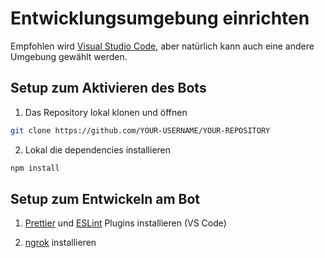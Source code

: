 # Entwicklungsumgebung einrichten

Empfohlen wird [Visual Studio Code](https://code.visualstudio.com/Download), aber natürlich kann auch eine andere Umgebung gewählt werden.

## Setup zum Aktivieren des Bots

1. Das Repository lokal klonen und öffnen

```bash
git clone https://github.com/YOUR-USERNAME/YOUR-REPOSITORY
```

2. Lokal die dependencies installieren

```bash
npm install
```

## Setup zum Entwickeln am Bot

1. [Prettier](https://marketplace.visualstudio.com/items?itemName=esbenp.prettier-vscode) und [ESLint](https://marketplace.visualstudio.com/items?itemName=dbaeumer.vscode-eslint) Plugins installieren (VS Code)

2. [ngrok](https://ngrok.com/download/) installieren
